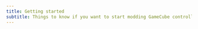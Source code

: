 ```yaml
---
title: Getting started
subtitle: Things to know if you want to start modding GameCube controllers.
---
```

